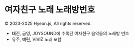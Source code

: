 # 여자친구 노래 노래방번호
© 2023-2025 Hyeon.js, All rights reserved.

- 태진, 금영, JOYSOUND에 수록된 여자친구 음악들의 노래방 번호
- 유주, 예린, VIVIZ 노래 포함
